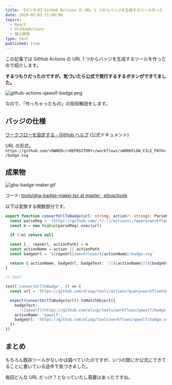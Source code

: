 ```yaml
---
title: 【ボツネタ】GitHub Actions の URL 1 つからバッジを生成するツール作った
date: 2020-02-03 21:00:00
topics:
  - React
  - GtiHubActions
  - 個人開発
type: tech
published: true
---
```


この記事では GitHub Actions の URL 1 つからバッジを生成するツールを作ったので紹介します。

**するつもりだったのですが、気づいたら公式で発行するするボタンができてました。**

![github-actions-qawolf-badge.png](https://elzup-image-storage.s3.amazonaws.com/blog/github-actions-qawolf-badge.png)

なので、「作っちゃったもの」の技術解説をします。

## バッジの仕様

[ワークフローを設定する \- GitHub ヘルプ](https://help.github.com/ja/actions/automating-your-workflow-with-github-actions/configuring-a-workflow#adding-a-workflow-status-badge-to-your-repository) (公式ドキュメント)

URL の形式。
`https://github.com/<OWNER>/<REPOSITORY>/workflows/<WORKFLOW_FILE_PATH>/badge.svg`

## 成果物

![gha-badge-maker.gif](https://elzup-image-storage.s3.amazonaws.com/blog/gha-badge-maker.gif)

コード: [tools/gha\-badge\-maker\.tsx at master · elzup/tools](https://github.com/elzup/tools/blob/master/pages/gha-badge-maker.tsx)

以下は変換する関数部分です。

```ts
export function convertUrlToBadge(url: string, action?: string): ParseResult {
  const parseReg = '(https://github.com/.*/.*)/actions\\?query=workflow%3A(.*)'
  const m = new RegExp(parseReg).exec(url)

  if (!m) return null

  const [_, repoUrl, actionPath] = m
  const actionName = action || actionPath
  const badgeUrl = `${repoUrl}/workflows/${actionName}/badge.svg`

  return { actionName, badgeUrl, badgeText: `![${actionName}](${badgeUrl})` }
}

// test

test('convertUrlToBadge', () => {
  const url = 'https://github.com/elzup/tools/actions?query=workflow%3Aqawolf'

  expect(convertUrlToBadge(url)).toMatchObject({
    badgeText:
      '![qawolf](https://github.com/elzup/tools/workflows/qawolf/badge.svg)',
    actionName: 'qawolf',
    badgeUrl: 'https://github.com/elzup/tools/workflows/qawolf/badge.svg',
  })
})
```

## まとめ

もちろん既存ツールがないかは調べていたのですが、いつの間にか公式にできてることに書いている途中で気づきました。

毎回どんな URL だっけ？となっていたし需要はあったですね。
